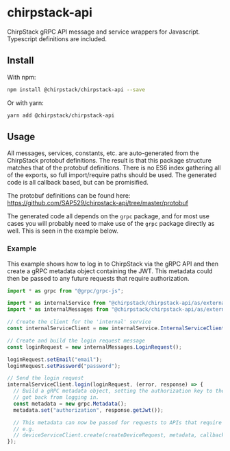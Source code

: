 # chirpstack-api

ChirpStack gRPC API message and service wrappers for Javascript. Typescript definitions are included.

## Install

With npm:

```sh
npm install @chirpstack/chirpstack-api --save
```

Or with yarn:

```sh
yarn add @chirpstack/chirpstack-api
```

## Usage

All messages, services, constants, etc. are auto-generated from the ChirpStack protobuf definitions. The result is that
this package structure matches that of the protobuf definitions. There is no ES6 index gathering all of the exports, so
full import/require paths should be used. The generated code is all callback based, but can be promisified.

The protobuf definitions can be found here: https://github.com/SAP529/chirpstack-api/tree/master/protobuf

The generated code all depends on the `grpc` package, and for most use cases you will probably need to make use of the
`grpc` package directly as well. This is seen in the example below.

### Example

This example shows how to log in to ChirpStack via the gRPC API and then create a gRPC metadata object containing the
JWT. This metadata could then be passed to any future requests that require authorization.

```javascript
import * as grpc from "@grpc/grpc-js";

import * as internalService from "@chirpstack/chirpstack-api/as/external/api/internal_grpc_pb";
import * as internalMessages from "@chirpstack/chirpstack-api/as/external/api/internal_pb";

// Create the client for the 'internal' service
const internalServiceClient = new internalService.InternalServiceClient("localhost:8080", grpc.credentials.createInsecure());

// Create and build the login request message
const loginRequest = new internalMessages.LoginRequest();

loginRequest.setEmail("email");
loginRequest.setPassword("password");

// Send the login request
internalServiceClient.login(loginRequest, (error, response) => {
  // Build a gRPC metadata object, setting the authorization key to the JWT we
  // got back from logging in.
  const metadata = new grpc.Metadata();
  metadata.set("authorization", response.getJwt());

  // This metadata can now be passed for requests to APIs that require authorization
  // e.g.
  // deviceServiceClient.create(createDeviceRequest, metadata, callback);
});
```
